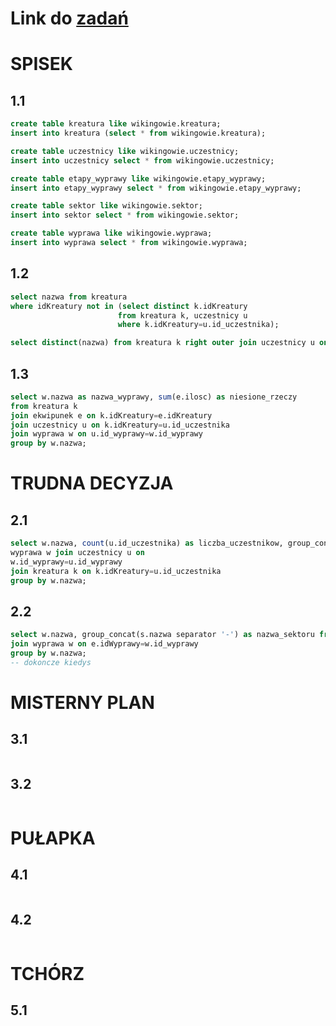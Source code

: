 # Link do [zadań](https://github.com/kropiak/bazy_inf/blob/main/lab_08/lab_08.pdf)

# SPISEK

## 1.1
```SQL
create table kreatura like wikingowie.kreatura;
insert into kreatura (select * from wikingowie.kreatura);

create table uczestnicy like wikingowie.uczestnicy;
insert into uczestnicy select * from wikingowie.uczestnicy;

create table etapy_wyprawy like wikingowie.etapy_wyprawy;
insert into etapy_wyprawy select * from wikingowie.etapy_wyprawy;

create table sektor like wikingowie.sektor;
insert into sektor select * from wikingowie.sektor;

create table wyprawa like wikingowie.wyprawa;
insert into wyprawa select * from wikingowie.wyprawa;
```

## 1.2
```SQL
select nazwa from kreatura
where idKreatury not in (select distinct k.idKreatury
                        from kreatura k, uczestnicy u
                        where k.idKreatury=u.id_uczestnika);

select distinct(nazwa) from kreatura k right outer join uczestnicy u on k.idKreatury=u.id_uczestnika;
```

## 1.3
```SQL
select w.nazwa as nazwa_wyprawy, sum(e.ilosc) as niesione_rzeczy
from kreatura k
join ekwipunek e on k.idKreatury=e.idKreatury
join uczestnicy u on k.idKreatury=u.id_uczestnika
join wyprawa w on u.id_wyprawy=w.id_wyprawy
group by w.nazwa;
```

# TRUDNA DECYZJA

## 2.1
```SQL
select w.nazwa, count(u.id_uczestnika) as liczba_uczestnikow, group_concat(k.nazwa separator ' - ') as uczestnicy from
wyprawa w join uczestnicy u on
w.id_wyprawy=u.id_wyprawy
join kreatura k on k.idKreatury=u.id_uczestnika
group by w.nazwa;
```

## 2.2
```SQL
select w.nazwa, group_concat(s.nazwa separator '-') as nazwa_sektoru from etapy_wyprawy e join sektor s on e.sektor=s.id_sektora
join wyprawa w on e.idWyprawy=w.id_wyprawy
group by w.nazwa;
-- dokoncze kiedys
```

# MISTERNY PLAN

## 3.1
```SQL
```

## 3.2
```SQL
```

# PUŁAPKA

## 4.1
```SQL
```

## 4.2
```SQL
```

# TCHÓRZ

## 5.1
```SQL
```
